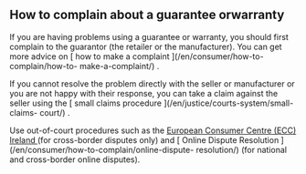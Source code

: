 ##  How to complain about a guarantee orwarranty

If you are having problems using a guarantee or warranty, you should first
complain to the guarantor (the retailer or the manufacturer). You can get more
advice on [ how to make a complaint ](/en/consumer/how-to-complain/how-to-
make-a-complaint/) .

If you cannot resolve the problem directly with the seller or manufacturer or
you are not happy with their response, you can take a claim against the seller
using the [ small claims procedure ](/en/justice/courts-system/small-claims-
court/) .

Use out-of-court procedures such as the [ European Consumer Centre (ECC)
Ireland ](https://www.eccireland.ie/) (for cross-border disputes only) and [
Online Dispute Resolution ](/en/consumer/how-to-complain/online-dispute-
resolution/) (for national and cross-border online disputes).
